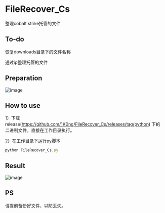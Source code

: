 # FileRecover_Cs

整理cobalt strike托管的文件

## To-do

恢复downloads目录下的文件名称

通过ip整理托管的文件

## Preparation

![image](https://github.com/1K0ng/FileRecover_Cs/assets/156843472/689896dd-fa7b-435c-84fa-1acf3ba4d4cd)

## How to use

1）下载release(https://github.com/1K0ng/FileRecover_Cs/releases/tag/python) 下的二进制文件，直接在工作目录执行。

2）在工作目录下运行py脚本

```jsx
python FileRecover_Cs.py
```

## Result
![image](https://github.com/1K0ng/FileRecover_Cs/assets/156843472/7378a099-6027-4cff-a81c-4a7b5faabf52)

## PS

请提前备份好文件，以防丢失。
